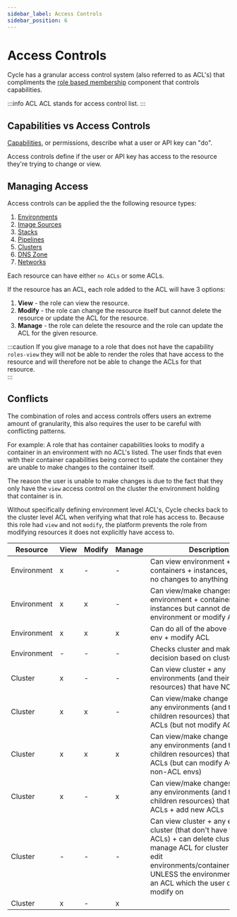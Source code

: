 ```yaml
---
sidebar_label: Access Controls
sidebar_position: 6
---
```


# Access Controls
Cycle has a granular access control system (also referred to as ACL's) that compliments the [role based membership](/reference/hubs/members-roles-and-permissions) component that controls capabilities.  

:::info ACL
ACL stands for access control list.
:::


## Capabilities vs Access Controls
[Capabilities](/reference/hubs/members-roles-and-permissions/default-permissions), or permissions, describe what a user or API key can "do". 

Access controls define if the user or API key has access to the resource they're trying to change or view.  

## Managing Access 
Access controls can be applied the the following resource types:

1. [Environments](/reference/environments/)
2. [Image Sources](/reference/images/sources/)
3. [Stacks](/reference/stacks/)
4. [Pipelines](/reference/pipelines/)
5. [Clusters](/reference/infrastructure/clusters)
6. [DNS Zone](/reference/DNS/zones/)
7. [Networks](/reference/networks/)

Each resource can have either `no ACLs` or some ACLs.  

If the resource has an ACL, each role added to the ACL will have 3 options:

1. **View** - the role can view the resource.
2. **Modify** - the role can change the resource itself but cannot delete the resource or update the ACL for the resource.
3. **Manage** - the role can delete the resource and the role can update the ACL for the given resource. 


:::caution 
If you give manage to a role that does not have the capability `roles-view` they will not be able to render the roles that have access to the resource and will therefore not be able to change the ACLs for that resource.  
:::

## Conflicts
The combination of roles and access controls offers users an extreme amount of granularity, this also requires the user to be careful with conflicting patterns.  

For example:
A role that has container capabilities looks to modify a container in an environment with no ACL's listed.  The user finds that even with their container capabilities being correct to update the container they are unable to make changes to the container itself.  

The reason the user is unable to make changes is due to the fact that they only have the `view` access control on the cluster the environment holding that container is in.  

Without specifically defining environment level ACL's, Cycle checks back to the cluster level ACL when verifying what that role has access to.  Because this role had `view` and not `modify`, the platform prevents the role from modifying resources it does not explicitly have access to.

| Resource    | View | Modify | Manage | Description                                                                                                     |
|-------------|------|--------|--------|-----------------------------------------------------------------------------------------------------------------|
| Environment | x    | -      | -      | Can view environment + containers + instances, but make no changes to anything                                  |
| Environment | x    | x      | -      | Can view/make changes to environment + containers + instances but cannot delete environment or modify ACL       |
| Environment | x    | x      | x      | Can do all of the above + delete env + modify ACL                                                               |
| Environment | -    | -      | -      | Checks cluster and makes decision based on cluster                                                              |
| Cluster     | x    | -      | -      | Can view cluster + any environments (and their children resources) that have NO ACLs                            |
| Cluster     | x    | x      | -      | Can view/make change to cluster + any environments (and their children resources) that have NO ACLs (but not modify ACLs) |
| Cluster     | x    | x      | x      | Can view/make change to cluster + any environments (and their children resources) that have NO ACLs (but can modify ACLs for non-ACL envs) |
| Cluster     | x    | -      | x      | Can view/make changes cluster + any environments (and their children resources) that have NO ACLs + add new ACLs |
| Cluster     | -    | -      | -      | Can view cluster + any envs in cluster (that don't have their own ACLs) + can delete cluster + can manage ACL for cluster but cannot edit environments/containers/instances UNLESS the environment itself has an ACL which the user does have modify on |
| Cluster     | x    | -      | x      |                                                                                                                 |
